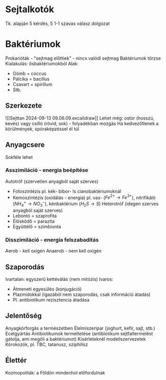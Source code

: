 # Sejtalkotók
Tk. alapján 5 kérdés, 5 1-1 szavas válasz dolgozat
# Baktériumok
Prokarióták - "sejtmag előttiek" - nincs valódi sejtmag
Baktériumok törzse
Kialakulás: ősbaktériumokból
Alak:
- Gömb = coccus
- Pálcika = bacillus
- Csavart = spirillum
- Stb.
## Szerkezete
![[Sejttan 2024-09-13 09.06.09.excalidraw]]
Lehet még: ostor (hosszú, kevés) vagy csilló (rövid, sok) - folyadékban mozgás
Ha kedvezőtlenek a körülmények, spóraképzéssel él túl
## Anyagcsere
Sokféle lehet
### Asszimiláció - energia beépítése
Autotróf (szervetlen anyagból saját szerves)
- Fotoszintézis pl. kék- bíbor- ls cianobaktériumoknál
- Kemoszintézis (oxidálás - energia) pl. vas- ($Fe^{2+}\to Fe^{3+}$), nitrifikáló ($NH_4^+\to NO_3^-$), kénbaktérium ($H_2S\to S$)
Heterotróf (idegen szerves anyagból saját szerves)
- Lebontó = szaprofita
- Élősködő = parazita
- Együttélő = szimbionta
### Disszimiláció - energia felszabadítás
Aerob - kell oxigén
Anaerob - nem kell oxigén
## Szaporodás
Ivartalan: egyszerű kettéválás (nem mitózis)
Ivaros: 
- Átmeneti egyesülés (konjugáció)
- Plazmidokkal (igazából nem szaporodás, csak információ átadás)
- Pl. antibiotikum rezisztencia átadása
## Jelentőség
Anyagkörforgás a természetben
Élelmiszeripar (joghurt, kefír, sajt, stb.)
Ecetgyártás
Antibiotikumok termeltetése (antibiotikum sejtfaltermelést gátolja, ami megöli a baktériumot)
Kísérleteknél modellszervezetek
Kórokozók, pl. TBC, tatanusz, sziphilisz
## Élettér
Kozmopoliták: a Földön mindenhol előfordulnak